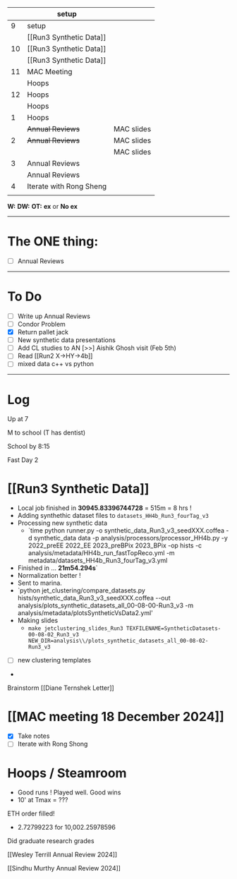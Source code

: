 
|     | setup                   |            |
| --- | ----------------------- | ---------- |
| 9   | setup                   |            |
|     | [[Run3 Synthetic Data]] |            |
| 10  | [[Run3 Synthetic Data]] |            |
|     | [[Run3 Synthetic Data]] |            |
| 11  | MAC Meeting             |            |
|     | Hoops                   |            |
| 12  | Hoops                   |            |
|     | Hoops                   |            |
| 1   | Hoops                   |            |
|     | ~~Annual Reviews~~      | MAC slides |
| 2   | ~~Annual Reviews~~      | MAC slides |
|     |                         | MAC slides |
| 3   | Annual Reviews          |            |
|     | Annual Reviews          |            |
| 4   | Iterate with Rong Sheng |            |
|     |                         |            |

**W:**
**DW:**
**OT:**
**ex** or **No ex**

---
# The ONE thing: 
- [ ]  Annual Reviews

---
# To Do

- [ ] Write up Annual Reviews
- [ ] Condor Problem
- [x] Return pallet jack
- [ ] New synthetic data presentations
- [ ]  Add CL studies to AN
 [>>] Aishik Ghosh visit (Feb 5th)
- [ ] Read [[Run2 X->HY->4b]]
- [ ] mixed data c++ vs python

---

# Log

Up at 7

M to school (T has dentist)

School by 8:15

Fast Day 2

# [[Run3 Synthetic Data]]
- Local job finished in **30945.83396744728** = 515m = 8 hrs !
- Adding synthethic dataset files to `datasets_HH4b_Run3_fourTag_v3`
- Processing new synthetic data
	- `time python runner.py -o synthetic_data_Run3_v3_seedXXX.coffea -d synthetic_data data -p analysis/processors/processor_HH4b.py -y 2022_preEE 2022_EE 2023_preBPix 2023_BPix  -op hists -c analysis/metadata/HH4b_run_fastTopReco.yml -m metadata/datasets_HH4b_Run3_fourTag_v3.yml
- Finished in ... **21m54.294s**`
- Normalization better ! 
- Sent to marina. 
- `python  jet_clustering/compare_datasets.py  hists/synthetic_data_Run3_v3_seedXXX.coffea   --out analysis/plots_synthetic_datasets_all_00-08-00-Run3_v3 -m analysis/metadata/plotsSyntheticVsData2.yml'
- Making slides
	- `make jetclustering_slides_Run3 TEXFILENAME=SyntheticDatasets-00-08-02_Run3_v3 NEW_DIR=analysis\\/plots_synthetic_datasets_all_00-08-02-Run3_v3`
- [ ] new clustering templates
- 

Brainstorm [[Diane Ternshek Letter]]

# [[MAC meeting 18 December 2024]]
- [x] Take notes
- [ ] Iterate with Rong Shong

# Hoops / Steamroom 
- Good runs ! Played well. Good wins
- 10' at Tmax = ???

ETH order filled! 
- 2.72799223 for 10,002.25978596

Did graduate research grades

[[Wesley Terrill Annual Review 2024]]

[[Sindhu Murthy Annual Review 2024]]

